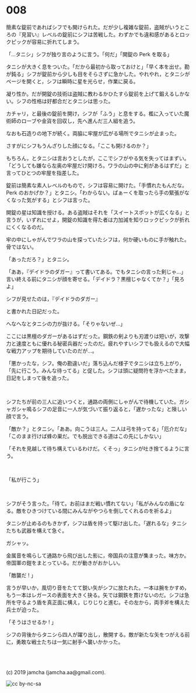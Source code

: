 

# 008

簡素な錠前であればシフでも開けられた。だが少し複雑な錠前，盗賊がいうところの『見習い』レベルの錠前にシフは苦戦した。わずかでも違和感があるとロックピックが容易に折れてしまう。

「…タニシ」シフが独り言のように言う。「何だ」「開錠の Perk を取る」

タニシが大きく息をついた。「だから最初から取っておけと」「早く本を出せ。勘が鈍る」シフが錠前から少しも目をそらさずに急かした。やれやれ，とタニシがページを開くと，シフは瞬時に星を光らせ，作業に戻る。

凝り性か。だが開錠の技術は盗賊に教わるかひたすら錠前を上げて鍛えるしかない。シフの性格は好都合だとタニシは思った。

カチャリ，と最後の錠前を開け，シフが「ふう」と息をする。檻に入っていた魔術師のローブや金貨を回収し，先へ進んだ三人組を追う。

なおも石造りの地下が続く。両脇に牢屋が広がる場所でタニシが止まった。

さすがにシフもうんざりした顔になる。「ここも開けるのか？」

もちろん，とタニシは言おうとしたが，ここでシフがやる気を失ってはまずい。「どうしても嫌なら左奥の牢屋だけ開けろ。ワラの山の中に剣があるはずだ」と言ってひとつの牢屋を指差した。

錠前は簡素な素人レベルのもので，シフは容易に開けた。「手慣れたもんだな。Perk のおかげか？」とタニシ。「わからない。ぱぁーくを取ったら手の緊張がなくなった気がする」とシフは言った。

開錠の星は知識を授ける。ある盗賊はそれを「スイートスポットが広くなる」と言うが，いずれにせよ，開錠の知識を得た者は力加減を知りロックピックが折れにくくなるのだ。

牢の中にしゃがんでワラの山を探っていたシフは，何か硬いものに手が触れた。骨ではない。

「あっただろ？」とタニシ。

「ああ，『デイドラのダガー』って書いてある。でもタニシの言った剣じゃ…」言い終える前にタニシが顔を寄せる。「デイドラ？黒檀じゃなくてか？」「見ろよ」

シフが見せたのは，『デイドラのダガー』

と書かれた日記だった。

へなへなとタニシの力が抜ける。「そりゃないぜ…」

ここには黒檀のダガーがあるはずだった。鋼鉄の剣よりも刃渡りは短いが，攻撃力と速度ともに優れる秘密兵器だったのだ。疲れやすいシフでも扱えるので大幅な戦力アップを期待していたのだが…。

「悪かったな，シフ。俺の勘違いだ」落ち込んだ様子でタニシは立ち上がり，「先に行こう。みんな待ってる」と促した。シフは頭に疑問符を浮かべたまま，日記をしまって後を追った。

<br>

シフたちが前の三人に追いつくと，通路の両側にしゃがんで待機していた。ガシャガシャ鳴るシフの足音に一人が気づいて振り返ると，「遅かったな」と険しい顔で言う。

「敵か？」とタニシ。「ああ。向こうは三人。二人は弓を持ってる」「厄介だな」「このまま行けば蜂の巣だ。でも脱出できる道はこの先にしかない」

「それを見越して待ち構えているわけだ。くそっ」タニシが吐き捨てるように言う。

<br>

「私が行こう」

<br>

シフがそう言った。「待て。お前はまだ戦い慣れてない」「私がみんなの盾になる。敵をひきつけている間にみんながやつらを倒してくれるのを祈るよ」

タニシが止めるのもきかず，シフは盾を持って駆け出した。「遅れるな」タニシたちも武器を構えて急ぐ。

ガシャッ。

金属音を鳴らして通路から飛び出した影に，帝国兵の注意が集まった。味方か。帝国軍の鎧をまとっている。だが動きがおかしい。

「敵襲だ ! 」

言うが早いか，風切り音をたてて鋭い矢がシフに放たれた。一本は腕をかすめ，もう一本はレガースの表面を大きく抉る。矢では鋼鉄を貫けないのだ。シフは急所を守るよう盾を真正面に構え，じりじりと進む。その左から，両手斧を構えた兵士が迫った。

「そうはさせるか ! 」

シフの背後からタニシら四人が躍り出し，散開する。敵が新たな矢をつがえる前に，勇敢な戦士たちは一気に射手へ襲いかかった。

<br>

<br>
<br>
(c) 2019 jamcha (jamcha.aa@gmail.com).

![cc by-nc-sa](https://i.creativecommons.org/l/by-nc-sa/4.0/88x31.png)

